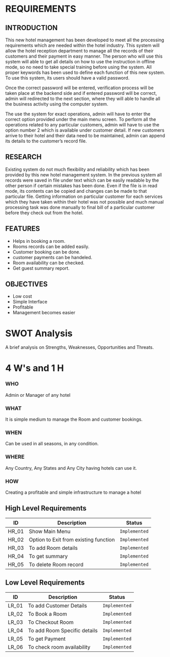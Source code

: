 # REQUIREMENTS

## INTRODUCTION
This new hotel management has been developed to meet all the processing requirements which are needed within the hotel industry. This system will allow the hotel reception department to manage all the records of their customers and their payment in easy manner. The person who will use this system will able to get all details on how to use the instruction in offline mode, so no need to take special training before using the system. All proper keywords has been used to define each function of this new system. To use this system, its users should have a valid password.
	
Once the correct password will be entered, verification process will be taken place at the backend side and if entered password will be correct, admin will redirected to the next section, where they will able to handle all the business activity using the computer system.

The use the system for exact operations, admin will have to enter the correct option provided under the main menu screen. To perform all the operations related to any particular customers, admin will have to use the option number 2 which is available under customer detail. If new customers arrive to their hotel and their data need to be maintained, admin can append its details to the customer’s record file.

## RESEARCH

Existing system do not much flexibility and reliability which has been provided by this new hotel management system. In the previous system all records were saved in file under text which can be easily readable by the other person if certain mistakes has been done. Even if the file is in read mode, its contents can be copied and changes can be made to that particular file. Getting information on particular customer for each services which they have taken within their hotel was not possible and much manual processing task was done manually to final bill of a particular customer before they check out from the hotel.

## FEATURES
  -	Helps in booking a room.
  -	Rooms records can be added easily.
  -	Customer booking can be done.
  -	customer payments can be handeled. 
  -	Room availability can be checked. 
  - Get guest summary report.

## OBJECTIVES
- Low cost
- Simple Interface
- Profitable
- Management becomes easier

# SWOT Analysis
 A brief analysis on Strengths, Weaknesses, Opportunities and Threats.

# 4 W's and 1 H
### WHO
Admin or Manager of any hotel
### WHAT
It is simple medium to manage the Room and customer bookings.
### WHEN
Can be used in all seasons, in any condition.
### WHERE
Any Country, Any States and Any City having hotels can use it.
### HOW
Creating a profitable and simple infrastructure to manage a hotel

## High Level Requirements
|      ID          |Description                          |Status                         |
|----------------|-------------------------------|-----------------------------|
|HR_01|Show Main Menu       |`Implemented`            |
|HR_02| Option to Exit from existing function          |`Implemented`|
|HR_03| To add Room details  |`Implemented`|
|HR_04|To get summary |`Implemented`|
|HR_05|To delete Room record|`Implemented`|

## Low Level Requirements

|      ID          |Description                          |Status                         |
|----------------|-------------------------------|-----------------------------|
|LR_01| 	To add Customer Details     |`Implemented`            |
|LR_02| 	To Book a Room          |`Implemented`|
|LR_03| 	To Checkout Room |`Implemented`|
|LR_04|     To add Room Specific details |`Implemented`|
|LR_05| To get Payment  |`Implemented`|  
|LR_06| To check room availability  |`Implemented`|